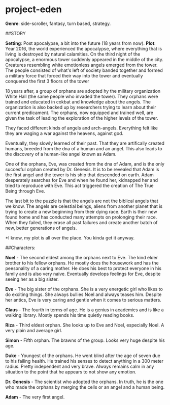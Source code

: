 # project-eden

__Genre__: side-scroller, fantasy, turn based, strategy.

##STORY

__Setting__: Post apocalypse, a bit into the future (18 years from now).
__Plot__:
  Year 2016, the world experienced the apocalypse, where everything that is living is destroyed by natural calamities. On the third night of the apocalypse, a enormous tower suddenly appeared in the middle of the city. Creatures resembling white emotionless angels emerged from the tower.
The people consisted of what's left of society banded together and formed a military force that forced their way into the tower and eventually conquered the first 3 floors of the tower

18 years after, a group of orphans are adopted hy the military organization White Hall (the same people who invaded the tower). They orphans were trained and educated in cokbat and knowledge about the angels. The organization is also backed up by researchers trying to learn about their current predicament.
The orphans, now equipped and trained well, are given the task of leading the exploration of the higher levels of the tower.

They faced different kinds of angels and arch-angels. Everything felt like they are waging a war against the heavens, against god.

Eventually, they slowly learned of their past. That they are artifically created humans, breeded from the dna of a human and an angel. This also leads to the discovery of a human-like angel known as Adam.

One of the orphans, Eve, was created from the dna of Adam, and is the only succesful orphan created by Dr. Genesis. It is to be revealed that Adam is the first angel and the tower is his ship that descended on earth. Adam desperately searches for Eve and when he found her, kidnapped her and tried to reproduce with Eve. This act triggered the creation of The True Being through Eve.

The last bit to the puzzle is that the angels are not the biblical angels that we know. The angels are celestial beings, aliens from another planet that is trying to create a new beginning from their dying race. Earth is their new found home and has conducted many attempts on prolonging their race. When they failed, they erase all past failures and create another batch of new, better generations of angels.

*I know, my plot is all over the place. You kinda get it anyway.


##Characters:

__Noel__ - The second eldest among the orphans next to Eve. The kind elder brother to his fellow orphans. He mostly does the housework and has the peesonality of a caring mother.  He does his best to protect everyone in his family and is also very naive. Eventually develops feelings for Eve, despite seeing her as a big sister.

__Eve__ - The big sister of the orphans. She is a very energetic girl who likes to do exciting things. She always bullies Noel and always teases him. Despite her antics, Eve is very caring and gentle when it comes to serious matters.

__Claus__ - The fourth in terms of age. He is a genius in academics and is like a walking library. Mostly spends his time quietly reading books.

__Riza__ - Third eldest orphan. She looks up to Eve and Noel, especially Noel. A very plain and average girl.

__Simon__ - Fifth orphan. The brawns of the group. Looks very huge despite his age.

__Duke__ - Youngest of the orphans. He went blind after the age of seven due to his failing health. He trained his senses to detect anything in a 300 meter radius. Pretty independent and very brave. Always remains calm in any situation to the point that he appears to not show any emotion.

__Dr. Genesis__ - The scientist who adopted the orphans. In truth, he is the one who made the orphans by merging the cells or an angel and a human being.

__Adam__ - The very first angel.
